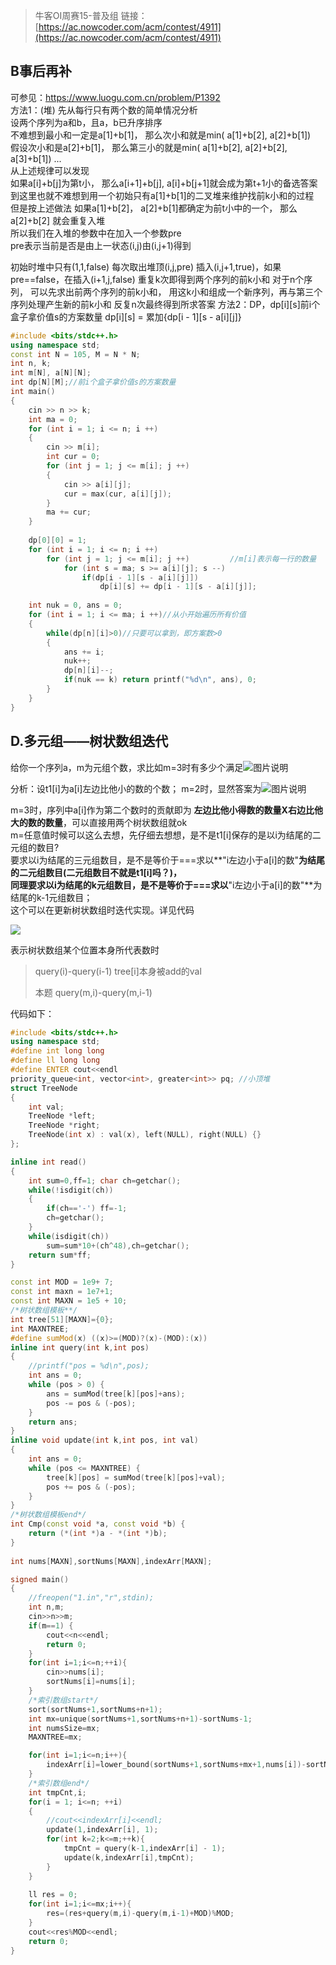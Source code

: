 > 牛客OI周赛15-普及组
链接：[https://ac.nowcoder.com/acm/contest/4911](https://ac.nowcoder.com/acm/contest/4911)

## B事后再补

可参见：https://www.luogu.com.cn/problem/P1392  
方法1：(堆)
先从每行只有两个数的简单情况分析  
设两个序列为a和b，且a，b已升序排序  
不难想到最小和一定是a[1]+b[1]， 那么次小和就是min( a[1]+b[2], a[2]+b[1])  
假设次小和是a[2]+b[1]， 那么第三小的就是min( a[1]+b[2], a[2]+b[2], a[3]+b[1]) ...  
从上述规律可以发现  
如果a[i]+b[j]为第t小， 那么a[i+1]+b[j], a[i]+b[j+1]就会成为第t+1小的备选答案  
到这里也就不难想到用一个初始只有a[1]+b[1]的二叉堆来维护找前k小和的过程  
但是按上述做法 如果a[1]+b[2]， a[2]+b[1]都确定为前t小中的一个， 那么a[2]+b[2] 就会重复入堆  
所以我们在入堆的参数中在加入一个参数pre  
pre表示当前是否是由上一状态(i,j)由(i,j+1)得到  

初始时堆中只有(1,1,false)
每次取出堆顶(i,j,pre)
插入(i,j+1,true)，如果pre==false，在插入(i+1,j,false)
重复k次即得到两个序列的前k小和
对于n个序列， 可以先求出前两个序列的前k小和， 用这k小和组成一个新序列，再与第三个序列处理产生新的前k小和
反复n次最终得到所求答案
方法2：DP，dp[i][s]前i个盒子拿价值s的方案数量
dp[i][s] = 累加{dp[i - 1][s - a[i][j]}
```cpp
#include <bits/stdc++.h>
using namespace std;
const int N = 105, M = N * N;
int n, k;
int m[N], a[N][N];
int dp[N][M];//前i个盒子拿价值s的方案数量
int main()
{
    cin >> n >> k;
    int ma = 0;
    for (int i = 1; i <= n; i ++)
    {
        cin >> m[i];
        int cur = 0;
        for (int j = 1; j <= m[i]; j ++)
        {
            cin >> a[i][j];
            cur = max(cur, a[i][j]);
        }
        ma += cur;
    }
 
    dp[0][0] = 1;
    for (int i = 1; i <= n; i ++)              
        for (int j = 1; j <= m[i]; j ++)         //m[i]表示每一行的数量
            for (int s = ma; s >= a[i][j]; s --)
                if(dp[i - 1][s - a[i][j]])
                    dp[i][s] += dp[i - 1][s - a[i][j]];
 
    int nuk = 0, ans = 0;
    for (int i = 1; i <= ma; i ++)//从小开始遍历所有价值
    {
        while(dp[n][i]>0)//只要可以拿到，即方案数>0
        {
            ans += i;
            nuk++;
            dp[n][i]--;
            if(nuk == k) return printf("%d\n", ans), 0;
        }
    }
}
```



## D.多元组——树状数组迭代
给你一个序列a，m为元组个数，求比如m=3时有多少个满足![图片说明](https://www.nowcoder.com/equation?tex=%5B(i%2Cj%2Ck)%E2%88%A3(i%3Cj%3Ck%2Cai%3Caj%3Cak)%5D "图片标题")

分析：设t1[i]为a[i]左边比他小的数的个数；
m=2时，显然答案为![图片说明](https://www.nowcoder.com/equation?tex=%5Csum_%7Bi%3D0%7D%5E%7Bn%7D%7Bt1%5Bi%5D%7D "图片标题")

m=3时，序列中a[i]作为第二个数时的贡献即为
**左边比他小得数的数量X右边比他大的数的数量**，可以直接用两个树状数组就ok  
m=任意值时候可以这么去想，先仔细去想想，是不是t1[i]保存的是以i为结尾的二元组的数目?  
要求以i为结尾的三元组数目，是不是等价于===求以**"i左边小于a[i]的数"**为结尾的二元组数目(二元组数目不就是t1[i]吗？)，  
同理要求以i为结尾的k元组数目，是不是等价于===求以**"i左边小于a[i]的数"**为结尾的k-1元组数目；  
这个可以在更新树状数组时迭代实现。详见代码

![](https://uploadfiles.nowcoder.com/images/20200404/7875723_1585979505119_028779563C30FF931AEB576826AECF72)

表示树状数组某个位置本身所代表数时 
> query(i)-query(i-1)  tree[i]本身被add的val
> 
> 本题 query(m,i)-query(m,i-1) 

代码如下：
```Cpp
#include <bits/stdc++.h>
using namespace std;
#define int long long
#define ll long long
#define ENTER cout<<endl
priority_queue<int, vector<int>, greater<int>> pq; //小顶堆
struct TreeNode
{
    int val;
    TreeNode *left;
    TreeNode *right;
    TreeNode(int x) : val(x), left(NULL), right(NULL) {}
};

inline int read()
{
    int sum=0,ff=1; char ch=getchar();
    while(!isdigit(ch))
    {
        if(ch=='-') ff=-1;
        ch=getchar();
    }
    while(isdigit(ch))
        sum=sum*10+(ch^48),ch=getchar();
    return sum*ff;
}

const int MOD = 1e9+ 7;
const int maxn = 1e7+1;
const int MAXN = 1e5 + 10;
/*树状数组模板**/
int tree[51][MAXN]={0};
int MAXNTREE;
#define sumMod(x) ((x)>=(MOD)?(x)-(MOD):(x))
inline int query(int k,int pos)
{
    //printf("pos = %d\n",pos);
    int ans = 0;
    while (pos > 0) {
        ans = sumMod(tree[k][pos]+ans);
        pos -= pos & (-pos);
    }
    return ans;
}
inline void update(int k,int pos, int val)
{
    int ans = 0;
    while (pos <= MAXNTREE) {
        tree[k][pos] = sumMod(tree[k][pos]+val);
        pos += pos & (-pos);
    }
}
/*树状数组模板end*/
int Cmp(const void *a, const void *b) {
    return (*(int *)a - *(int *)b);
}
 
int nums[MAXN],sortNums[MAXN],indexArr[MAXN];

signed main()
{
    //freopen("1.in","r",stdin);
    int n,m;
    cin>>n>>m;
    if(m==1) {
        cout<<n<<endl;
        return 0;
    }   
    for(int i=1;i<=n;++i){
        cin>>nums[i];
        sortNums[i]=nums[i];
    }
    /*索引数组start*/
    sort(sortNums+1,sortNums+n+1);
    int mx=unique(sortNums+1,sortNums+n+1)-sortNums-1;
    int numsSize=mx;
    MAXNTREE=mx;

    for(int i=1;i<=n;i++){
        indexArr[i]=lower_bound(sortNums+1,sortNums+mx+1,nums[i])-sortNums;
    }
    /*索引数组end*/
    int tmpCnt,i;
    for(i = 1; i<=n; ++i)
    {
        //cout<<indexArr[i]<<endl;
        update(1,indexArr[i], 1);
        for(int k=2;k<=m;++k){
            tmpCnt = query(k-1,indexArr[i] - 1);
            update(k,indexArr[i],tmpCnt);
        }
    }
 
    ll res = 0;
    for(int i=1;i<=mx;i++){
        res=(res+query(m,i)-query(m,i-1)+MOD)%MOD;
    }
    cout<<res%MOD<<endl;
    return 0;
}
```

